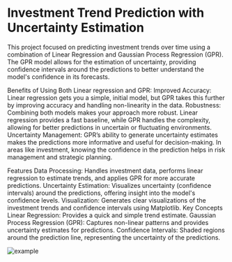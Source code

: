 # Investment Trend Prediction with Uncertainty Estimation

This project focused on predicting investment trends over time using a combination of Linear Regression and Gaussian Process Regression (GPR). The GPR model allows for the estimation of uncertainty, providing confidence intervals around the predictions to better understand the model's confidence in its forecasts.

Benefits of Using Both Linear regression and GPR:
Improved Accuracy: Linear regression gets you a simple, initial model, but GPR takes this further by improving accuracy and handling non-linearity in the data.
Robustness: Combining both models makes your approach more robust. Linear regression provides a fast baseline, while GPR handles the complexity, allowing for better predictions in uncertain or fluctuating environments.
Uncertainty Management: GPR’s ability to generate uncertainty estimates makes the predictions more informative and useful for decision-making. In areas like investment, knowing the confidence in the prediction helps in risk management and strategic planning.

Features
Data Processing: Handles investment data, performs linear regression to estimate trends, and applies GPR for more accurate predictions.
Uncertainty Estimation: Visualizes uncertainty (confidence intervals) around the predictions, offering insight into the model's confidence levels.
Visualization: Generates clear visualizations of the investment trends and confidence intervals using Matplotlib.
Key Concepts
Linear Regression: Provides a quick and simple trend estimate.
Gaussian Process Regression (GPR): Captures non-linear patterns and provides uncertainty estimates for predictions.
Confidence Intervals: Shaded regions around the prediction line, representing the uncertainty of the predictions.

![example ](https://github.com/user-attachments/assets/ed410bc1-c905-4e4b-ad96-b30b57fd11fc)


